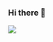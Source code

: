### Hi there 👋

<a href="https://t.me/ADerzhko">
  <img src="https://img.shields.io/badge/Telegram-2CA5E0?style=for-the-badge&logo=telegram&logoColor=white">
</a>

<!--
**Derzhko/Derzhko** is a ✨ _special_ ✨ repository because its `README.md` (this file) appears on your GitHub profile.

Here are some ideas to get you started:

- 🔭 I’m currently working on ...
- 🌱 I’m currently learning ...
- 👯 I’m looking to collaborate on ...
- 🤔 I’m looking for help with ...
- 💬 Ask me about ...
- 📫 How to reach me: ...
- 😄 Pronouns: ...
- ⚡ Fun fact: ...
-->

